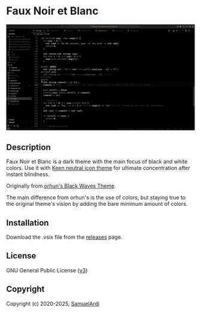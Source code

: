 # Faux Noir et Blanc

![Demo](/images/demo.png)

## Description

<!-- Eyes go brrr -->
Faux Noir et Blanc is a dark theme with the main focus of black and white colors. Use it with [Keen neutral icon theme](https://marketplace.visualstudio.com/items?itemName=keenethics.keen-neutral-icon-theme) for ultimate concentration after instant blindness.  

Originally from [orhun's Black Waves Theme](https://github.com/orhun/Black-Waves).

The main difference from orhun's is the use of colors, but staying true to the original theme's vision by adding the bare minimum amount of colors.

## Installation

Download the .vsix file from the [releases](https://github.com/SamuelArdi/Black-Waves-Altered/releases) page.

## License

GNU General Public License ([v3](https://www.gnu.org/licenses/gpl.txt))

## Copyright

Copyright (c) 2020-2025, [SamuelArdi](https://www.github.com/SamuelArdi)
